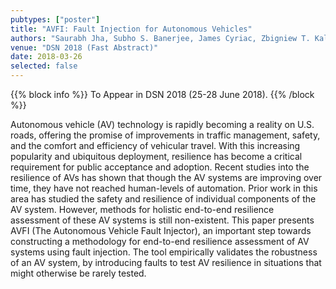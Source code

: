 ```yaml
---
pubtypes: ["poster"]
title: "AVFI: Fault Injection for Autonomous Vehicles"
authors: "Saurabh Jha, Subho S. Banerjee, James Cyriac, Zbigniew T. Kalbarczyk and Ravishankar K. Iyer"
venue: "DSN 2018 (Fast Abstract)"
date: 2018-03-26
selected: false
---
```


{{% block info %}}
To Appear in DSN 2018 (25-28 June 2018).
{{% /block %}}

Autonomous vehicle (AV) technology is rapidly becoming a reality on U.S. roads, offering the promise of improvements
in traffic management, safety, and the comfort and efficiency of vehicular travel. With this increasing popularity
and ubiquitous deployment, resilience has become a critical requirement for public acceptance and adoption. Recent
studies into the resilience of AVs has shown that though the AV systems are improving over time, they have not reached
human-levels of automation. Prior work in this area has studied the safety and resilience of individual components of
the AV system. However, methods for holistic end-to-end resilience assessment of these AV systems is still non-existent.
This paper presents AVFI (The Autonomous Vehicle Fault Injector), an important step towards constructing a methodology
for end-to-end resilience assessment of AV systems using fault injection. The tool empirically validates the robustness
of an AV system, by introducing faults to test AV resilience in situations that might otherwise be rarely tested.
